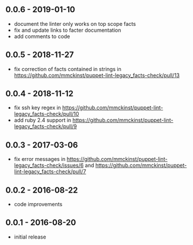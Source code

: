 0.0.6 - 2019-01-10
---
* document the linter only works on top scope facts
* fix and update links to facter documentation
* add comments to code

0.0.5 - 2018-11-27
---
* fix correction of facts contained in strings in https://github.com/mmckinst/puppet-lint-legacy_facts-check/pull/13

0.0.4 - 2018-11-12
---
* fix ssh key regex in https://github.com/mmckinst/puppet-lint-legacy_facts-check/pull/10
* add ruby 2.4 support in https://github.com/mmckinst/puppet-lint-legacy_facts-check/pull/9

0.0.3 - 2017-03-06
---
* fix error messages in https://github.com/mmckinst/puppet-lint-legacy_facts-check/issues/6 and https://github.com/mmckinst/puppet-lint-legacy_facts-check/pull/7

0.0.2 - 2016-08-22
---
* code improvements

0.0.1 - 2016-08-20
---
* initial release
